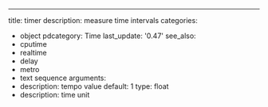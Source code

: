 ---
title: timer
description: measure time intervals
categories:
- object
pdcategory: Time
last_update: '0.47'
see_also:
- cputime
- realtime
- delay
- metro
- text sequence
arguments:
- description: tempo value 
  default: 1
  type: float
- description: time unit 